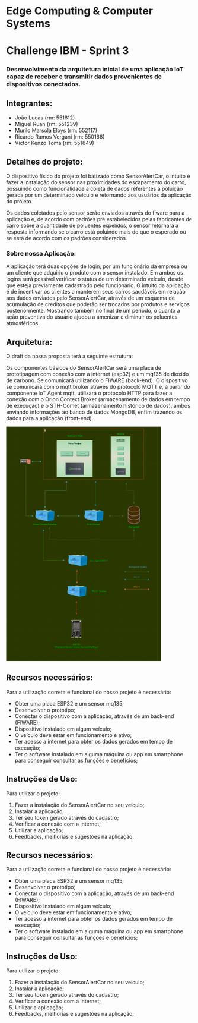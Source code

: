 
# Edge Computing & Computer Systems
# Challenge IBM - Sprint 3



### Desenvolvimento da arquitetura inicial de uma aplicação IoT capaz de receber e transmitir dados provenientes de dispositivos conectados.

## Integrantes:
- João Lucas (rm: 551612)
- Miguel Ruan (rm: 551239)
- Murilo Marsola Eloys (rm: 552117)
- Ricardo Ramos Vergani (rm: 550166)
- Victor Kenzo Toma (rm: 551649)



## Detalhes do projeto:
O dispositivo físico do projeto foi batizado como SensorAlertCar, o intuito é fazer a instalação do sensor nas proximidades do escapamento do carro, possuindo como funcionalidade a coleta de dados referêntes á poluição gerada por um determinado veículo e retornando aos usuários da aplicação do projeto.

Os dados coletados pelo sensor serão enviados através do fiware para a aplicação e, de acordo com padrões pré estabelecidos pelas fabricantes de carro sobre a quantidade de poluentes expelidos, o sensor retornará a resposta informando se o carro está poluindo mais do que o esperado ou se está de acordo com os padrões considerados.

### Sobre nossa Aplicação:

A aplicação terá duas opções de login, por um funcionário da empresa ou um cliente que adquiriu o produto com o sensor instalado. Em ambos os logins será possível verificar o status de um determinado veículo, desde que esteja previamente cadastrado pelo funcionário. O intuito da aplicação é de incentivar os clientes a manterem seus carros saudáveis em relação aos dados enviados pelo SensorAlertCar, através de um esquema de acumulação de créditos que poderão ser trocados por produtos e serviços posteriormente. Mostrando também no final de um período, o quanto a ação preventiva do usuário ajudou a amenizar e diminuir os poluentes atmosféricos.

## Arquitetura:

O draft da nossa proposta terá a seguinte estrutura:

Os componentes básicos do SensorAlertCar será uma placa de prototipagem com conexão com a internet (esp32) e um mq135 de dióxido de carbono. Se comunicará utilizando o FIWARE (back-end). O dispositivo se comunicará com o mqtt broker através do protocolo MQTT e, à partir do componente IoT Agent mqtt, utilizará o protocolo HTTP para fazer a conexão com o Orion Context Broker (armazenamento de dados em tempo de execução) e o STH-Comet (armazenamento histórico de dados), ambos enviando informações ao banco de dados MongoDB, enfim trazendo os dados para a aplicação (front-end).



<img src="./img/arquitetura.png">

## Recursos necessários:

Para a utilização correta e funcional do nosso projeto é necessário:

- Obter uma placa ESP32 e um sensor mq135;
- Desenvolver o protótipo;
- Conectar o dispositivo com a aplicação, através de um back-end (FIWARE);
- Dispositivo instalado em algum veículo;
- O veículo deve estar em funcionamento e ativo;
- Ter acesso a internet para obter os dados gerados em tempo de execução;
- Ter o software instalado em alguma máquina ou app em smartphone para conseguir consultar as funções e benefícios;

## Instruções de Uso:

Para utilizar o projeto:


1. Fazer a instalação do SensorAlertCar no seu veículo;
2. Instalar a aplicação;
3. Ter seu token gerado através do cadastro;
4. Verificar a conexão com a internet;
5. Utilizar a aplicação;
6. Feedbacks, melhorias e sugestões na aplicação.




## Recursos necessários:

Para a utilização correta e funcional do nosso projeto é necessário:

- Obter uma placa ESP32 e um sensor mq135;
- Desenvolver o protótipo;
- Conectar o dispositivo com a aplicação, através de um back-end (FIWARE);
- Dispositivo instalado em algum veículo;
- O veículo deve estar em funcionamento e ativo;
- Ter acesso a internet para obter os dados gerados em tempo de execução;
- Ter o software instalado em alguma máquina ou app em smartphone para conseguir consultar as funções e benefícios;

## Instruções de Uso:

Para utilizar o projeto:


1. Fazer a instalação do SensorAlertCar no seu veículo;
2. Instalar a aplicação;
3. Ter seu token gerado através do cadastro;
4. Verificar a conexão com a internet;
5. Utilizar a aplicação;
6. Feedbacks, melhorias e sugestões na aplicação.



